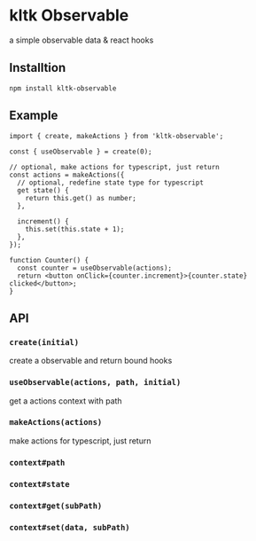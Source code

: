 # kltk Observable

a simple observable data & react hooks

## Installtion

```shell
npm install kltk-observable
```

## Example

```tsx
import { create, makeActions } from 'kltk-observable';

const { useObservable } = create(0);

// optional, make actions for typescript, just return
const actions = makeActions({
  // optional, redefine state type for typescript
  get state() {
    return this.get() as number;
  },

  increment() {
    this.set(this.state + 1);
  },
});

function Counter() {
  const counter = useObservable(actions);
  return <button onClick={counter.increment}>{counter.state} clicked</button>;
}
```

## API

### `create(initial)`

create a observable and return bound hooks

### `useObservable(actions, path, initial)`

get a actions context with path

### `makeActions(actions)`

make actions for typescript, just return

### `context#path`

### `context#state`

### `context#get(subPath)`

### `context#set(data, subPath)`
